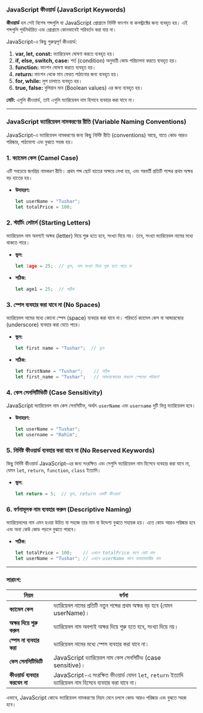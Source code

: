 ### **JavaScript কীওয়ার্ড (JavaScript Keywords)**

**কীওয়ার্ড** হল সেই বিশেষ শব্দগুলি যা JavaScript প্রোগ্রামে নির্দিষ্ট ফাংশন বা কনস্ট্রাক্টের জন্য ব্যবহৃত হয়। এই শব্দগুলি পূর্বনির্ধারিত এবং প্রোগ্রামে কোনভাবেই পরিবর্তন করা যায় না।

JavaScript-এ কিছু গুরুত্বপূর্ণ কীওয়ার্ড:

1. **var, let, const:** ভ্যারিয়েবল ঘোষণা করতে ব্যবহৃত হয়।
2. **if, else, switch, case:** শর্ত (condition) অনুযায়ী কোড পরিচালনা করতে ব্যবহৃত হয়।
3. **function:** ফাংশন ঘোষণা করতে ব্যবহৃত হয়।
4. **return:** ফাংশন থেকে মান ফেরত পাঠানোর জন্য ব্যবহৃত হয়।
5. **for, while:** লুপ চালাতে ব্যবহৃত হয়।
6. **true, false:** বুলিয়ান মান (Boolean values) এর জন্য ব্যবহৃত হয়।

**নোট:** এগুলি কীওয়ার্ড, তাই এগুলি ভ্যারিয়েবল নাম হিসাবে ব্যবহার করা যাবে না।

---

### **JavaScript ভ্যারিয়েবল নামকরণের রীতি (Variable Naming Conventions)**

JavaScript-এ ভ্যারিয়েবল নামকরণের জন্য কিছু নির্দিষ্ট রীতি (conventions) আছে, যাতে কোড আরও পরিষ্কার, পাঠযোগ্য এবং বুঝতে সহজ হয়।

### **1. ক্যামেল কেস (Camel Case)**

এটি সবচেয়ে জনপ্রিয় নামকরণ রীতি। প্রথম শব্দ ছোট হাতের অক্ষরে লেখা হয়, এবং পরবর্তী প্রতিটি শব্দের প্রথম অক্ষর বড় হাতের হয়।

- **উদাহরণ:**
    
    ```jsx
    let userName = "Tushar";
    let totalPrice = 100;
    ```
    

### **2. স্টার্টিং লেটার্স (Starting Letters)**

ভ্যারিয়েবল নাম অবশ্যই অক্ষর (letter) দিয়ে শুরু হতে হবে, সংখ্যা দিয়ে নয়। তবে, সংখ্যা ভ্যারিয়েবল নামের মধ্যে থাকতে পারে।

- **ভুল:**
    
    ```jsx
    let 1age = 25;  // ভুল, নাম সংখ্যা দিয়ে শুরু হতে পারে না
    ```
    
- **সঠিক:**
    
    ```jsx
    let age1 = 25;  // সঠিক
    ```
    

### **3. স্পেস ব্যবহার করা যাবে না (No Spaces)**

ভ্যারিয়েবল নামের মধ্যে কোনো স্পেস (space) ব্যবহার করা যাবে না। পরিবর্তে ক্যামেল কেস বা আন্ডারস্কোর (underscore) ব্যবহার করা যেতে পারে।

- **ভুল:**
    
    ```jsx
    let first name = "Tushar";  // ভুল
    ```
    
- **সঠিক:**
    
    ```jsx
    let firstName = "Tushar";    // সঠিক
    let first_name = "Tushar";   // আন্ডারস্কোরের মাধ্যমে স্পেসের পরিবর্তে
    ```
    

### **4. কেস সেনসিটিভিটি (Case Sensitivity)**

JavaScript ভ্যারিয়েবল নাম কেস সেনসিটিভ, অর্থাৎ `userName` এবং `username` দুটি ভিন্ন ভ্যারিয়েবল হবে।

- **উদাহরণ:**
    
    ```jsx
    let userName = "Tushar";
    let username = "Rahim";
    ```
    

### **5. নির্দিষ্ট কীওয়ার্ড ব্যবহার করা যাবে না (No Reserved Keywords)**

কিছু নির্দিষ্ট কীওয়ার্ড JavaScript-এর জন্য সংরক্ষিত এবং সেগুলি ভ্যারিয়েবল নাম হিসেবে ব্যবহার করা যাবে না, যেমন `let`, `return`, `function`, `class` ইত্যাদি।

- **ভুল:**
    
    ```jsx
    let return = 5;  // ভুল, return একটি কীওয়ার্ড
    ```
    

### **6. বর্ণনামূলক নাম ব্যবহার করুন (Descriptive Naming)**

ভ্যারিয়েবলের নাম এমন হওয়া উচিত যা সহজে তার মান বা উদ্দেশ্য বুঝতে সহায়ক হয়। এতে কোড আরও পরিষ্কার হবে এবং অন্য কেউ কোড পড়লে বুঝতে পারবে।

- **সঠিক:**
    
    ```jsx
    let totalPrice = 100;    // এখানে totalPrice মানে মোট দাম
    let userName = "Tushar"; // এখানে userName মানে ব্যবহারকারীর নাম
    ```
    

---

### **সারাংশ:**

| নিয়ম | বর্ণনা |
| --- | --- |
| **ক্যামেল কেস** | ভ্যারিয়েবল নামের প্রতিটি নতুন শব্দের প্রথম অক্ষর বড় হবে (যেমন userName)। |
| **অক্ষর দিয়ে শুরু করুন** | ভ্যারিয়েবল নাম অবশ্যই অক্ষর দিয়ে শুরু হতে হবে, সংখ্যা দিয়ে নয়। |
| **স্পেস না ব্যবহার করা** | ভ্যারিয়েবল নামের মধ্যে স্পেস ব্যবহার করা যাবে না। |
| **কেস সেনসিটিভিটি** | JavaScript ভ্যারিয়েবল নাম কেস সেনসিটিভ (case sensitive)। |
| **কীওয়ার্ড ব্যবহার করবেন না** | JavaScript-এ সংরক্ষিত কীওয়ার্ড যেমন `let`, `return` ইত্যাদি ভ্যারিয়েবল নাম হিসেবে ব্যবহার করা যাবে না। |

এভাবে, JavaScript কোডে ভ্যারিয়েবল নামকরণের নিয়ম মেনে চললে কোড আরও পরিষ্কার এবং বুঝতে সহজ হবে।
